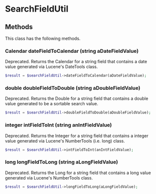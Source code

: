 # SearchFieldUtil


## Methods
This class has the following methods.


### Calendar dateFieldToCalendar (string aDateFieldValue)
Deprecated. Returns the Calendar for a string field that contains a date value generated via Lucene's DateTools class.

```php
$result = $searchFieldUtil->dateFieldToCalendar(aDateFieldValue);
```


### double doubleFieldToDouble (string aDoubleFieldValue)
Deprecated. Returns the Double for a string field that contains a double value generated to be a sortable search value.

```php
$result = $searchFieldUtil->doubleFieldToDouble(aDoubleFieldValue);
```


### integer intFieldToInt (string anIntFieldValue)
Deprecated. Returns the Integer for a string field that contains a integer value generated via Lucene's NumberTools (i.e. long) class.

```php
$result = $searchFieldUtil->intFieldToInt(anIntFieldValue);
```


### long longFieldToLong (string aLongFieldValue)
Deprecated. Returns the Long for a string field that contains a long value generated via Lucene's NumberTools class.

```php
$result = $searchFieldUtil->longFieldToLong(aLongFieldValue);
```

